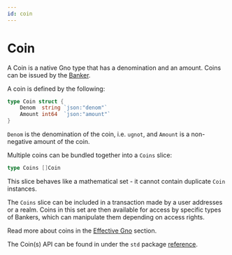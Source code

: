 ```yaml
---
id: coin
---
```


# Coin

A Coin is a native Gno type that has a denomination and an amount. Coins can be issued by the [Banker](banker.md).

A coin is defined by the following:

```go
type Coin struct {
	Denom  string `json:"denom"`
	Amount int64  `json:"amount"`
}
```

`Denom` is the denomination of the coin, i.e. `ugnot`, and `Amount` is a non-negative amount of the coin.

Multiple coins can be bundled together into a `Coins` slice:

```go
type Coins []Coin
```

This slice behaves like a mathematical set - it cannot contain duplicate `Coin` instances.

The `Coins` slice can be included in a transaction made by a user addresses or a realm. Coins in this set are then available for access by specific types of Bankers, which can manipulate them depending on access rights.

Read more about coins in the [Effective Gno](../effective-gno.md#coins) section.

The Coin(s) API can be found in under the `std` package [reference](../../reference/stdlibs/std/coin.md).
